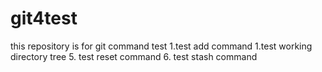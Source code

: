 # git4test
this repository is for git command test
1.test add command
1.test working directory tree
5. test reset command
6. test stash command

